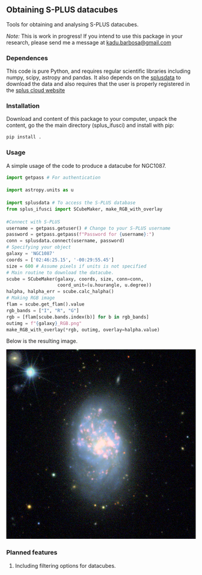 ## Obtaining S-PLUS datacubes
Tools for obtaining and analysing S-PLUS datacubes.

*Note:* This is work in progress! If you intend to use this package 
in your research, please send me a message at kadu.barbosa@gmail.com

### Dependences
This code is pure Python, and requires regular scientific libraries 
including numpy, scipy, astropy and pandas. It also depends on the
[splusdata](https://github.com/Schwarzam/splusdata) to download the data 
and also requires that the user is properly registered in the 
[splus cloud website](https://splus.cloud/)

### Installation
Download and content of this package to your computer, unpack the content,
go the the main directory (splus_ifusci) and install with pip:

```bash
pip install .
```
### Usage
A simple usage of the code to produce a datacube for NGC1087.

```python
import getpass # For authentication

import astropy.units as u

import splusdata # To access the S-PLUS database
from splus_ifusci import SCubeMaker, make_RGB_with_overlay

#Connect with S-PLUS
username = getpass.getuser() # Change to your S-PLUS username
password = getpass.getpass(f"Password for {username}:")
conn = splusdata.connect(username, password)
# Specifying your object
galaxy = 'NGC1087'
coords = ['02:46:25.15', '-00:29:55.45'] 
size = 600 # Assume pixels if units is not specified
# Main routine to download the datacube.
scube = SCubeMaker(galaxy, coords, size, conn=conn,
                   coord_unit=(u.hourangle, u.degree))
halpha, halpha_err = scube.calc_halpha()
# Making RGB image
flam = scube.get_flam().value
rgb_bands = ["I", "R", "G"]
rgb = [flam[scube.bands.index(b)] for b in rgb_bands]
outimg = f"{galaxy}_RGB.png"
make_RGB_with_overlay(*rgb, outimg, overlay=halpha.value)
```
Below is the resulting image.

![NGC1087](./splus_ifusci/test/NGC1087_RGB.png)

### Planned features
1. Including filtering options for datacubes.